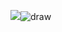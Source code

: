 ![](draw.png)![draw](https://user-images.githubusercontent.com/82360189/115332780-19e80080-a1cb-11eb-9f86-c02fc837db4b.png)
